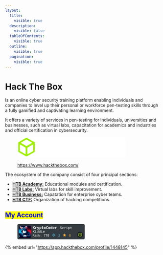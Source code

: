 ```yaml
---
layout:
  title:
    visible: true
  description:
    visible: false
  tableOfContents:
    visible: true
  outline:
    visible: true
  pagination:
    visible: true
---
```


# Hack The Box

Is an online cyber security training platform enabling individuals and companies to level up their personal or workforce pen-testing skills through a fully gamified and captivating learning environment.

It offers a variety of services in pen-testing for individuals, universities and businesses, such as virtual labs, capacitation for academics and industries and official certification in cybersecurity.

<figure><img src="../../.gitbook/assets/logo-htb.svg" alt=""><figcaption><p><a href="https://www.hackthebox.com/">https://www.hackthebox.com/</a></p></figcaption></figure>

The ecosystem of the company consist of four principal sections:

* [**HTB Academy:**](https://academy.hackthebox.com/) Educational modules and certification.
* [**HTB Labs:**](https://app.hackthebox.com/login?redirect=%2Fhome)  Virtual labs for skill improvement.
* [**HTB Business:**](https://www.hackthebox.com/business/contact-us) Capatation for enterprise cyber teams.
* [**HTB CTF:**](https://ctf.hackthebox.com/) Organization of hacking competitions.



## <mark style="color:blue;">My Account</mark>

<figure><img src="../../.gitbook/assets/image (4).png" alt=""><figcaption></figcaption></figure>

{% embed url="https://app.hackthebox.com/profile/1448145" %}
